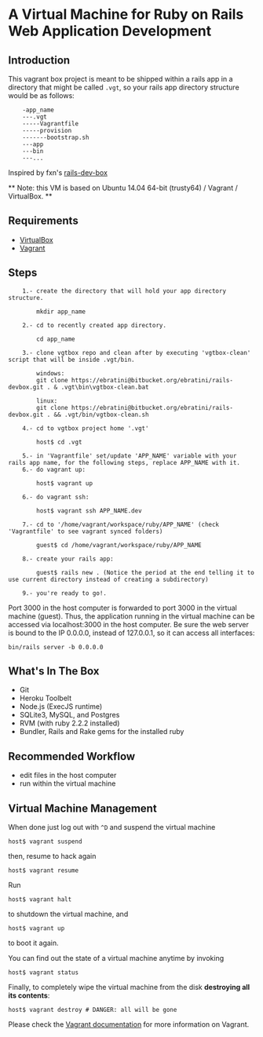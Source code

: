 # A Virtual Machine for Ruby on Rails Web Application Development

## Introduction

This vagrant box project is meant to be shipped within a rails app in a directory that might be called `.vgt`,
so your rails app directory structure would be as follows:

```
    -app_name
    ---.vgt
    -----Vagrantfile
    -----provision
    -------bootstrap.sh
    ---app
    ---bin
    ---...
```

Inspired by fxn's [rails-dev-box](https://github.com/rails/rails-dev-box)

** Note: this VM is based on Ubuntu 14.04 64-bit (trusty64) / Vagrant / VirtualBox. **

## Requirements

* [VirtualBox](https://www.virtualbox.org)
* [Vagrant](http://vagrantup.com)

## Steps

```
    1.- create the directory that will hold your app directory structure.
        
        mkdir app_name
    
    2.- cd to recently created app directory.
    
        cd app_name
        
    3.- clone vgtbox repo and clean after by executing 'vgtbox-clean' script that will be inside .vgt/bin.
    
        windows:
        git clone https://ebratini@bitbucket.org/ebratini/rails-devbox.git . & .vgt\bin\vgtbox-clean.bat

        linux:
        git clone https://ebratini@bitbucket.org/ebratini/rails-devbox.git . && .vgt/bin/vgtbox-clean.sh

    4.- cd to vgtbox project home '.vgt'
    
        host$ cd .vgt
    
    5.- in 'Vagrantfile' set/update 'APP_NAME' variable with your rails app name, for the following steps, replace APP_NAME with it.
    6.- do vagrant up:
    
        host$ vagrant up
        
    6.- do vagrant ssh:
    
        host$ vagrant ssh APP_NAME.dev
        
    7.- cd to '/home/vagrant/workspace/ruby/APP_NAME' (check 'Vagrantfile' to see vagrant synced folders)
        
        guest$ cd /home/vagrant/workspace/ruby/APP_NAME
    
    8.- create your rails app:
    
        guest$ rails new . (Notice the period at the end telling it to use current directory instead of creating a subdirectory)

    9.- you're ready to go!.
```

Port 3000 in the host computer is forwarded to port 3000 in the virtual machine (guest). Thus, the application running in the virtual machine can be accessed via localhost:3000 in the host computer. Be sure the web server is bound to the IP 0.0.0.0, instead of 127.0.0.1, so it can access all interfaces:

    bin/rails server -b 0.0.0.0

## What's In The Box

* Git
* Heroku Toolbelt
* Node.js (ExecJS runtime)
* SQLite3, MySQL, and Postgres
* RVM (with ruby 2.2.2 installed)
* Bundler, Rails and Rake gems for the installed ruby


## Recommended Workflow

* edit files in the host computer
* run within the virtual machine

## Virtual Machine Management

When done just log out with `^D` and suspend the virtual machine

    host$ vagrant suspend

then, resume to hack again

    host$ vagrant resume

Run

    host$ vagrant halt

to shutdown the virtual machine, and

    host$ vagrant up

to boot it again.

You can find out the state of a virtual machine anytime by invoking

    host$ vagrant status

Finally, to completely wipe the virtual machine from the disk **destroying all its contents**:

    host$ vagrant destroy # DANGER: all will be gone

Please check the [Vagrant documentation](http://vagrantup.com/v1/docs/index.html) for more information on Vagrant.